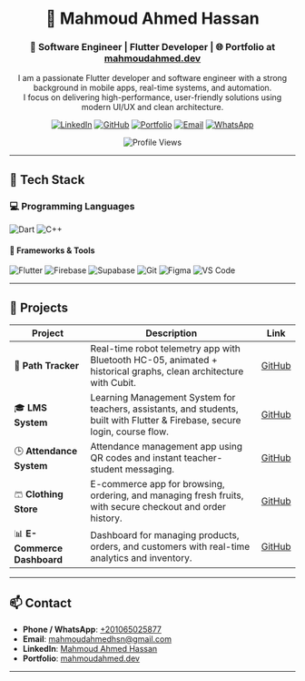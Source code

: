 <h1 align="center">👋 Mahmoud Ahmed Hassan</h1>
<h3 align="center">🚀 Software Engineer | Flutter Developer | 🌐 Portfolio at <a href="https://mahmoudahmed1718.github.io/my_portfolio/">mahmoudahmed.dev</a></h3>

<p align="center">
I am a passionate Flutter developer and software engineer with a strong background in mobile apps, real-time systems, and automation.<br>
I focus on delivering high-performance, user-friendly solutions using modern UI/UX and clean architecture.
</p>

<div align="center">

[![LinkedIn](https://img.shields.io/badge/LinkedIn-Connect-0A66C2?style=for-the-badge&logo=linkedin&logoColor=white)](https://www.linkedin.com/in/mahmoud-ahmed-hassan-8091b8283)
[![GitHub](https://img.shields.io/badge/GitHub-Follow-181717?style=for-the-badge&logo=github&logoColor=white)](https://github.com/mahmoudahmed1718)
[![Portfolio](https://img.shields.io/badge/Portfolio-mahmoudahmed.dev-blue?style=for-the-badge&logo=google-chrome&logoColor=white)](https://mahmoudahmed1718.github.io/my_portfolio/)
[![Email](https://img.shields.io/badge/Email-Contact-0072C6?style=for-the-badge&logo=gmail&logoColor=white)](mailto:mahmoudahmedhsn@gmail.com)
[![WhatsApp](https://img.shields.io/badge/WhatsApp-Chat-25D366?style=for-the-badge&logo=whatsapp&logoColor=white)](https://wa.me/201065025877)

![Profile Views](https://komarev.com/ghpvc/?username=mahmoudahmed1718&style=flat&color=orange&label=PROFILE+VIEWS)

</div>

---

## 🧰 Tech Stack

### 💻 Programming Languages
![Dart](https://img.shields.io/badge/Dart-0175C2?style=flat&logo=dart&logoColor=white)
![C++](https://img.shields.io/badge/C++-00599C?style=flat&logo=c%2B%2B&logoColor=white)

#### 📱 Frameworks & Tools
![Flutter](https://img.shields.io/badge/Flutter-02569B?style=flat&logo=flutter&logoColor=white)
![Firebase](https://img.shields.io/badge/Firebase-ffca28?style=flat&logo=firebase&logoColor=black)
![Supabase](https://img.shields.io/badge/Supabase-3ECF8E?style=flat&logo=supabase&logoColor=black)
![Git](https://img.shields.io/badge/Git-F05032?style=flat&logo=git&logoColor=white)
![Figma](https://img.shields.io/badge/Figma-F24E1E?style=flat&logo=figma&logoColor=white)
![VS Code](https://img.shields.io/badge/VS_Code-007ACC?style=flat&logo=visual-studio-code&logoColor=white)

---

## 🚀 Projects

| Project | Description | Link |
|---------|-------------|------|
| 📍 **Path Tracker** | Real-time robot telemetry app with Bluetooth HC-05, animated + historical graphs, clean architecture with Cubit. | [GitHub](https://github.com/abd0-kha1ed/path_tracker) |
| 🎓 **LMS System** | Learning Management System for teachers, assistants, and students, built with Flutter & Firebase, secure login, course flow. | [GitHub](https://github.com/abd0-kha1ed/lms) |
| 🕒 **Attendance System** | Attendance management app using QR codes and instant teacher-student messaging. | [GitHub](https://github.com/abd0-kha1ed/attendance-system) |
| 🩳 **Clothing Store** | E-commerce app for browsing, ordering, and managing fresh fruits, with secure checkout and order history. | [GitHub](https://github.com/mahmoudahmed1718/ecommerce) |
| 📊 **E-Commerce Dashboard** | Dashboard for managing products, orders, and customers with real-time analytics and inventory. | [GitHub](https://github.com/mahmoudahmed1718/ecommercedash) |

---

## 📫 Contact

- **Phone / WhatsApp**: [+201065025877](https://wa.me/201065025877)  
- **Email**: [mahmoudahmedhsn@gmail.com](mailto:mahmoudahmedhsn@gmail.com)  
- **LinkedIn**: [Mahmoud Ahmed Hassan](https://www.linkedin.com/in/mahmoud-ahmed-hassan-8091b8283)  
- **Portfolio**: [mahmoudahmed.dev](https://mahmoudahmed1718.github.io/my_portfolio/)

---

